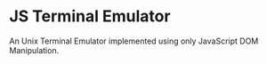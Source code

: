 # JS Terminal Emulator

An Unix Terminal Emulator implemented using only JavaScript DOM Manipulation.
